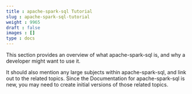 ```yaml
---
title : apache-spark-sql Tutorial
slug : apache-spark-sql-tutorial
weight : 9965
draft : false
images : []
type : docs
---
```


This section provides an overview of what apache-spark-sql is, and why a developer might want to use it.

It should also mention any large subjects within apache-spark-sql, and link out to the related topics.  Since the Documentation for apache-spark-sql is new, you may need to create initial versions of those related topics.

